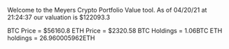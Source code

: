 Welcome to the Meyers Crypto Portfolio Value tool. 
As of 04/20/21 at 21:24:37 our valuation is $122093.3 

BTC Price = $56160.8
 ETH Price = $2320.58
BTC Holdings = 1.06BTC
 ETH holdings = 26.960005962ETH 
